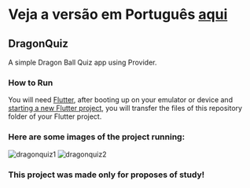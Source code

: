 # Veja a versão em Português <a href="README-ptbr.md">aqui</a>

## DragonQuiz

A simple Dragon Ball Quiz app using Provider.

### How to Run

You will need <a href="https://docs.flutter.dev/get-started/install">Flutter</a>, after booting up on your emulator or device and <a href="https://docs.flutter.dev/get-started/codelab">starting a new Flutter project</a>, you will transfer the files of this repository folder of your Flutter project. 

### Here are some images of the project running:

![dragonquiz1](https://user-images.githubusercontent.com/113607857/198833603-ad39593f-b6ef-4345-beca-78cf6b435a3f.gif)
![dragonquiz2](https://user-images.githubusercontent.com/113607857/198833605-b341b672-a6a1-4687-8d24-a3b87cda93b1.gif)

### This project was made only for proposes of study!



